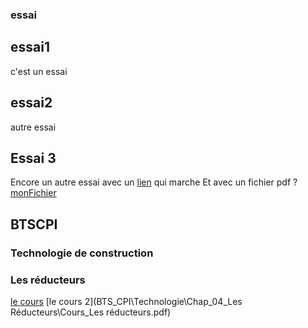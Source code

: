 ### essai

## essai1
c'est un essai
## essai2 
autre essai
## Essai 3
Encore un autre essai avec un [lien](lien.md) qui marche
Et avec un fichier pdf ? [monFichier](file.pdf)


## BTSCPI

### Technologie de construction

### Les réducteurs
[le cours](https://github.com/lemarec/SiteTest/blob/dfbe07455273e55a3c066d87eec22099d779ea1f/BTS_CPI/Technologie/Cours_Les%20r%C3%A9ducteurs.pdf)
[le cours 2](BTS_CPI\Technologie\Chap_04_Les Réducteurs\Cours_Les réducteurs.pdf)

